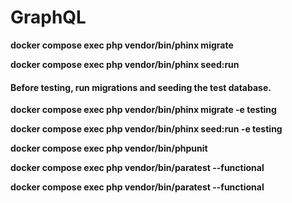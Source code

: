 # GraphQL
**docker compose exec php vendor/bin/phinx migrate**

**docker compose exec php vendor/bin/phinx seed:run**

#### Before testing, run migrations and seeding the test database.

**docker compose exec php vendor/bin/phinx migrate -e testing**

**docker compose exec php vendor/bin/phinx seed:run -e testing**

**docker compose exec php vendor/bin/phpunit**

**docker compose exec php vendor/bin/paratest --functional**

**docker compose exec php vendor/bin/paratest --functional**
